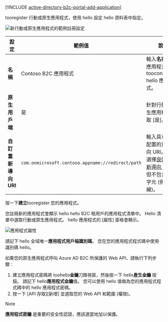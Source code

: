 [!INCLUDE [active-directory-b2c-portal-add-application](active-directory-b2c-portal-add-application.md)]

tooregister 行動或原生應用程式，使用 hello 設定 hello 資料表中指定。

![新行動或原生應用程式的範例註冊設定](./media/active-directory-b2c-register-mobile-native-app/b2c-new-mobile-native-app-settings.png)

| 設定      | 範例值  | 說明                                        |
| ------------ | ------- | -------------------------------------------------- |
| **名稱** | Contoso B2C 應用程式 | 輸入**名稱**描述應用程式 tooconsumers hello 應用程式。 |
| **原生用戶端** | 是 | 針對行動或原生應用程式選取 [是]。 |
| **自訂重新導向 URI** | `com.onmicrosoft.contoso.appname://redirect/path` | 輸入具有自訂配置的重新導向 URI。 務必選擇[良好的重新導向 URI](../articles/active-directory-b2c/active-directory-b2c-app-registration.md#choosing-a-native-application-redirect-uri)，但不包含特殊字元 (例如底線)。 |

按一下**建立**tooregister 您的應用程式。

您註冊新的應用程式會顯示 hello hello B2C 租用戶的應用程式清單中。 Hello 清單中選取行動或原生應用程式。 hello 應用程式的 [屬性] 窗格會顯示。

![應用程式屬性](./media/active-directory-b2c-register-mobile-native-app/b2c-mobile-native-app-properties.png)

請記下 hello 全域唯一**應用程式用戶端識別碼**。 您在您的應用程式程式碼中使用識別碼 hello。

如果您的原生應用程式呼叫 Azure AD B2C 所保護的 Web API，請執行下列步驟：
   1. 建立應用程式密碼將 toohello**金鑰**刀鋒視窗，然後按一下 hello**產生金鑰** 按鈕。 請記下 hello**應用程式金鑰**值。 您可以使用 hello 值做為您的應用程式程式碼中的 hello 應用程式密碼。
   2. 按一下 [API 存取][新增] 並選取您的 Web API 和範圍 (權限)。

> [!NOTE]
> **應用程式密鑰** 是重要的安全性認證，應該適當地加以保護。
> 
